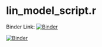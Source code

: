 # lin_model_script.r

Binder Link: [![Binder](https://mybinder.org/badge_logo.svg)](https://mybinder.org/v2/gh/esimonton/lin_model_script.r.git/HEAD)

[![Binder](https://mybinder.org/badge_logo.svg)](https://mybinder.org/v2/gh/esimonton/lin_model_script.r.git/HEAD)
